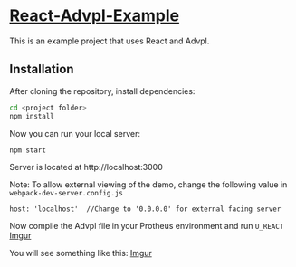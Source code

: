 # [React-Advpl-Example](https://github.com/vitorebatista/react-advpl-example)

This is an example project that uses React and Advpl.

## Installation

After cloning the repository, install dependencies:
```sh
cd <project folder>
npm install
```

Now you can run your local server:
```sh
npm start
```
Server is located at http://localhost:3000

Note: To allow external viewing of the demo, change the following value in `webpack-dev-server.config.js`

```
host: 'localhost'  //Change to '0.0.0.0' for external facing server
```

Now compile the Advpl file in your Protheus environment and run `U_REACT` 
[Imgur](http://i.imgur.com/HmBn1wK.png)

You will see something like this:
[Imgur](http://i.imgur.com/rnF5sjc.png)

